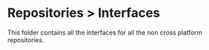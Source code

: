# Repositories > Interfaces

This folder contains all the interfaces for all the non cross platform repositories.